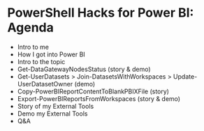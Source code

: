 # PowerShell Hacks for Power BI: Agenda

- Intro to me
- How I got into Power BI
- Intro to the topic
- Get-DataGatewayNodesStatus (story & demo)
- Get-UserDatasets > Join-DatasetsWithWorkspaces > Update-UserDatasetOwner  (demo)
- Copy-PowerBIReportContentToBlankPBIXFile (story)
- Export-PowerBIReportsFromWorkspaces (story & demo)
- Story of my External Tools
- Demo my External Tools
- Q&A
